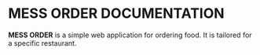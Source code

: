 # MESS ORDER DOCUMENTATION
**MESS ORDER** is a  simple web application for ordering food.
It is tailored for a specific restaurant.
